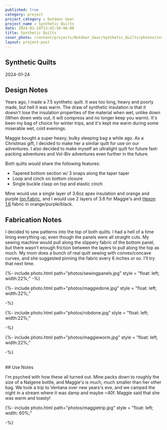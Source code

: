 ```yaml
---
published: true
category: project
project_category : Outdoor Gear
project_name : Synthetic Quilts
date: 2024-01-24T13:42:58-08:00
title: Synthetic Quilts
cover_photo: /content/projects/Outdoor_Gear/Synthetic_Quilts/photos/cover_photo.jpg
layout: project-post
---
```


## Synthetic Quilts
2024-01-24

## Design Notes


Years ago, I made a 7.5 synthetic quilt. It was too long, heavy and poorly made, but hell it was warm. The draw of synthetic insulation is that it doesn't lose the insulation properties of the material when wet, unlike down (When down wets out, it will compress and no longer keep you warm). It's been my bag of choice for winter trips, and it's kept me warm during some miserable wet, cold evenings. 

Maggie bought a super heavy, bulky sleeping bag a while ago. As a Christmas gift, I decided to make her a similar quilt for use on our adventures. I also decided to make myself an ultralight quilt for future fast-packing adventures and Vol-Biv adventures even further in the future. 

Both quilts would share the following features:
* Tapered bottom section w/ 3 snaps along the taper taper
* Loop and cinch on bottom closure
* Single buckle clasp on top and elastic cinch


Mine would use a single layer of 3.6oz apex insulation and orange and purple [Ion Fabric](https://dutchwaregear.com/product/ion/), and I would use 2 layers of 3.6 for Maggie's and [Hexon 1.6](https://dutchwaregear.com/product/hexon-1-6/) fabric in orange/purple/black.


## Fabrication Notes

I decided to sew patterns into the top of both quilts. I had a hell of a time lining everything up, even though the panels were all straight cuts. My sewing machine would pull along the slippery fabric of the bottom panel, but there wasn't enough friction between the layers to pull along the top as much. My mom does a bunch of real quilt sewing with convex/concave curves, and she suggested pinning the fabric every 6 inches or so. I'll try that next time.

{%- include photo.html 
    path="photos/sewingpanels.jpg"
    style = "float: left;  width:22%;"
-%}

{%- include photo.html 
    path="photos/maggiedone.jpg"
    style = "float: left;  width:22%;"

-%}

{%- include photo.html 
    path="photos/robdone.jpg"
    style = "float: left;  width:22%;"

-%}

{%- include photo.html 
    path="photos/maggieworm.jpg"
    style = "float: left;  width:22%;"

-%}

<br>
## Use Notes

I'm psyched with how these all turned out. Mine packs down to roughly the size of a Nalgene bottle, and Maggie's is much, much smaller than her other bag. We took a trip to Ventana over new years's eve, and we camped the night in a stream where it was damp and maybe ~40f. Maggie said that she was warm and toasty!  

{%- include photo.html 
    path="photos/maggietrip.jpg"
    style = "float: left; width: 60%;"

-%}